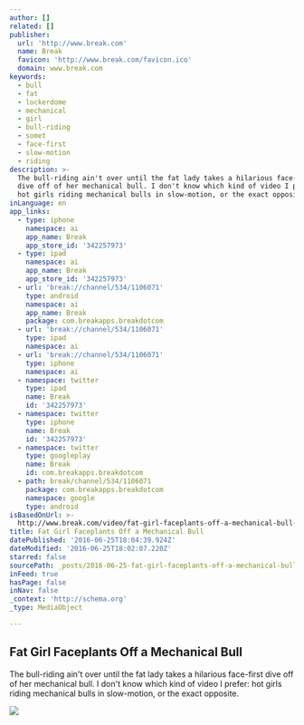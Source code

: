 ```yaml
---
author: []
related: []
publisher:
  url: 'http://www.break.com'
  name: Break
  favicon: 'http://www.break.com/favicon.ico'
  domain: www.break.com
keywords:
  - bull
  - fat
  - lockerdome
  - mechanical
  - girl
  - bull-riding
  - somet
  - face-first
  - slow-motion
  - riding
description: >-
  The bull-riding ain't over until the fat lady takes a hilarious face-first
  dive off of her mechanical bull. I don't know which kind of video I prefer:
  hot girls riding mechanical bulls in slow-motion, or the exact opposite.
inLanguage: en
app_links:
  - type: iphone
    namespace: ai
    app_name: Break
    app_store_id: '342257973'
  - type: ipad
    namespace: ai
    app_name: Break
    app_store_id: '342257973'
  - url: 'break://channel/534/1106071'
    type: android
    namespace: ai
    app_name: Break
    package: com.breakapps.breakdotcom
  - url: 'break://channel/534/1106071'
    type: ipad
    namespace: ai
  - url: 'break://channel/534/1106071'
    type: iphone
    namespace: ai
  - namespace: twitter
    type: ipad
    name: Break
    id: '342257973'
  - namespace: twitter
    type: iphone
    name: Break
    id: '342257973'
  - namespace: twitter
    type: googleplay
    name: Break
    id: com.breakapps.breakdotcom
  - path: break/channel/534/1106071
    package: com.breakapps.breakdotcom
    namespace: google
    type: android
isBasedOnUrl: >-
  http://www.break.com/video/fat-girl-faceplants-off-a-mechanical-bull-1106071?utm_source=Break_Related
title: Fat Girl Faceplants Off a Mechanical Bull
datePublished: '2016-06-25T18:04:39.924Z'
dateModified: '2016-06-25T18:02:07.220Z'
starred: false
sourcePath: _posts/2016-06-25-fat-girl-faceplants-off-a-mechanical-bull.md
inFeed: true
hasPage: false
inNav: false
_context: 'http://schema.org'
_type: MediaObject

---
```

<article style=""><h1>Fat Girl Faceplants Off a Mechanical Bull</h1><p>The bull-riding ain't over until the fat lady takes a hilarious face-first dive off of her mechanical bull. I don't know which kind of video I prefer: hot girls riding mechanical bulls in slow-motion, or the exact opposite.</p><img src="http://i.ytimg.com/vi/n1GUQVo1Lps/maxresdefault.jpg" /></article>